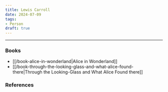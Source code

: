```yaml
---
title: Lewis Carroll
date: 2024-07-09
tags:
- Person
draft: true
---
```





---
### Books
- [[/book-alice-in-wonderland|Alice in Wonderland]]
- [[/book-through-the-looking-glass-and-what-alice-found-there|Through the Looking-Glass and What Alice Found there]]



### References

